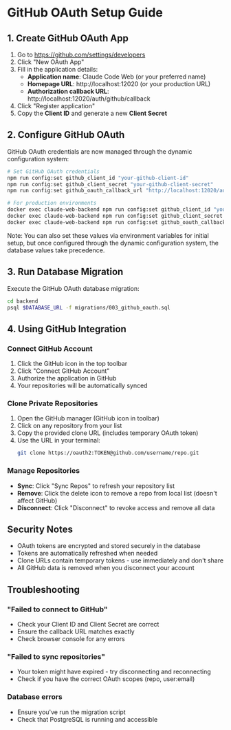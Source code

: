 # GitHub OAuth Setup Guide

## 1. Create GitHub OAuth App

1. Go to https://github.com/settings/developers
2. Click "New OAuth App"
3. Fill in the application details:
   - **Application name**: Claude Code Web (or your preferred name)
   - **Homepage URL**: http://localhost:12020 (or your production URL)
   - **Authorization callback URL**: http://localhost:12020/auth/github/callback
4. Click "Register application"
5. Copy the **Client ID** and generate a new **Client Secret**

## 2. Configure GitHub OAuth

GitHub OAuth credentials are now managed through the dynamic configuration system:

```bash
# Set GitHub OAuth credentials
npm run config:set github_client_id "your-github-client-id"
npm run config:set github_client_secret "your-github-client-secret"
npm run config:set github_oauth_callback_url "http://localhost:12020/auth/github/callback"

# For production environments
docker exec claude-web-backend npm run config:set github_client_id "your-github-client-id"
docker exec claude-web-backend npm run config:set github_client_secret "your-github-client-secret"
docker exec claude-web-backend npm run config:set github_oauth_callback_url "https://your-domain.com/auth/github/callback"
```

Note: You can also set these values via environment variables for initial setup, but once configured through the dynamic configuration system, the database values take precedence.

## 3. Run Database Migration

Execute the GitHub OAuth database migration:

```bash
cd backend
psql $DATABASE_URL -f migrations/003_github_oauth.sql
```

## 4. Using GitHub Integration

### Connect GitHub Account
1. Click the GitHub icon in the top toolbar
2. Click "Connect GitHub Account"
3. Authorize the application in GitHub
4. Your repositories will be automatically synced

### Clone Private Repositories
1. Open the GitHub manager (GitHub icon in toolbar)
2. Click on any repository from your list
3. Copy the provided clone URL (includes temporary OAuth token)
4. Use the URL in your terminal:
   ```bash
   git clone https://oauth2:TOKEN@github.com/username/repo.git
   ```

### Manage Repositories
- **Sync**: Click "Sync Repos" to refresh your repository list
- **Remove**: Click the delete icon to remove a repo from local list (doesn't affect GitHub)
- **Disconnect**: Click "Disconnect" to revoke access and remove all data

## Security Notes

- OAuth tokens are encrypted and stored securely in the database
- Tokens are automatically refreshed when needed
- Clone URLs contain temporary tokens - use immediately and don't share
- All GitHub data is removed when you disconnect your account

## Troubleshooting

### "Failed to connect to GitHub"
- Check your Client ID and Client Secret are correct
- Ensure the callback URL matches exactly
- Check browser console for any errors

### "Failed to sync repositories"
- Your token might have expired - try disconnecting and reconnecting
- Check if you have the correct OAuth scopes (repo, user:email)

### Database errors
- Ensure you've run the migration script
- Check that PostgreSQL is running and accessible